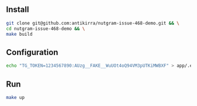 ## Install

```bash
git clone git@github.com:antikirra/nutgram-issue-468-demo.git && \
cd nutgram-issue-468-demo && \
make build
```

## Configuration

```bash
echo "TG_TOKEN=1234567890:AUzg__FAKE__WuUOt4oQ94VM3pUTKiMWBXF" > app/.env
```

## Run

```bash
make up
```